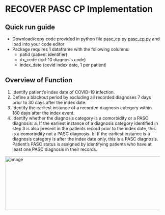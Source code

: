 # RECOVER PASC CP Implementation

## Quick run guide
- Download/copy code provided in python file pasc_cp.py [pasc_cp.py]([url](https://github.com/recoverEHRinformatics/recover_pasc_implementation/blob/main/pasc_cp.py)) and load into your code editor
- Package requires 1 dataframe with the following columns:
  - patid (patient identifier)
  - dx_code (icd-10 diagnosis code)
  - index_date (covid index date, 1 per patient)

## Overview of Function 
1.	Identify patient’s index date of COVID-19 infection. 
2.	Define a blackout period by excluding all recorded diagnoses 7 days prior to 30 days after the index date.
3.	Identify the earliest instance of a recorded diagnosis category within 180 days after the index event.
4.	Identify whether the diagnosis category is a comorbidity or a PASC diagnosis:
a.	If the earliest instance of a diagnosis category identified in step 3 is also present in the patients record prior to the index date, this is a comorbidity not a PASC diagnosis.
b.	If the earliest instance is a diagnosis category is after the index date only, this is a PASC diagnosis.
Patient’s PASC status is assigned by identifying patients who have at least one PASC diagnosis in their records.

<img width="800" height="176" alt="image" src="https://github.com/user-attachments/assets/c3198488-3deb-4fd9-98f5-4b28d898f54f" />
